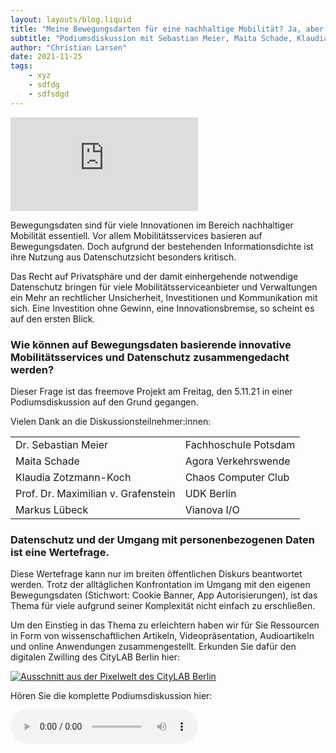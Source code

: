 ```yaml
---
layout: layouts/blog.liquid
title: "Meine Bewegungsdarten für eine nachhaltige Mobilität? Ja, aber bitte anonym!"
subtitle: "Podiumsdiskussion mit Sebastian Meier, Maita Schade, Klaudia Zotzmann-Koch, Maximilian von Grafenstein und Markus Lübeck"
author: "Christian Larsen"
date: 2021-11-25
tags: 
    - xyz
    - sdfdg
    - sdfsdgd
---
```


<iframe class="w-full aspect-video" src="https://www.youtube-nocookie.com/embed/RRFh-dqeZ0k" title="YouTube video player" frameborder="0" allow="accelerometer; autoplay; clipboard-write; encrypted-media; gyroscope; picture-in-picture" allowfullscreen></iframe>

Bewegungsdaten sind für viele Innovationen im Bereich nachhaltiger Mobilität essentiell. Vor allem Mobilitätsservices basieren auf Bewegungsdaten. Doch aufgrund der bestehenden Informationsdichte ist ihre Nutzung aus Datenschutzsicht besonders kritisch.

Das Recht auf Privatsphäre und der damit einhergehende notwendige Datenschutz bringen für viele Mobilitätsserviceanbieter und Verwaltungen ein Mehr an rechtlicher Unsicherheit, Investitionen und Kommunikation mit sich. Eine Investition ohne Gewinn, eine Innovationsbremse, so scheint es auf den ersten Blick.

### Wie können auf Bewegungsdaten basierende innovative Mobilitätsservices und Datenschutz zusammengedacht werden?

Dieser Frage ist das freemove Projekt am Freitag, den 5.11.21 in einer Podiumsdiskussion auf den Grund gegangen.

Vielen Dank an die Diskussionsteilnehmer:innen:
<table class="md:text-lg table-auto border-collapse">
  <tr>
    <td class="font-medium pr-3">Dr. Sebastian Meier</td>
    <td>Fachhoschule Potsdam</td>
  </tr>
  <tr>
    <td class="font-medium pr-3">Maita Schade</td>
    <td>Agora Verkehrswende</td>
  </tr>
  <tr>
    <td class="font-medium pr-3">Klaudia Zotzmann-Koch</td>
    <td>Chaos Computer Club</td>
  </tr>
  <tr>
    <td class="font-medium pr-3">Prof. Dr. Maximilian v. Grafenstein</td>
    <td>UDK Berlin</td>
  </tr>
  <tr>
    <td class="font-medium pr-3">Markus Lübeck</td>
    <td>Vianova I/O</td>
  </tr>
</table>

### Datenschutz und der Umgang mit personenbezogenen Daten ist eine Wertefrage.

Diese Wertefrage kann nur im breiten öffentlichen Diskurs beantwortet werden. Trotz der alltäglichen Konfrontation im Umgang mit den eigenen Bewegungsdaten (Stichwort: Cookie Banner, App Autorisierungen), ist das Thema für viele aufgrund seiner Komplexität nicht einfach zu erschließen.

Um den Einstieg in das Thema zu erleichtern haben wir für Sie Ressourcen in Form von wissenschaftlichen Artikeln, Videopräsentation, Audioartikeln und online Anwendungen zusammengestellt. Erkunden Sie dafür den digitalen Zwilling des CityLAB Berlin hier:

<a href="https://play.workadventu.re/@/citylab-berlin/citylab/freemove" target="_blank" rel="noopener noreferrer" class="block my-3 md:my-6">
  <img src="/assets/images/citylab_pixelworld.png" alt="Ausschnitt aus der Pixelwelt des CityLAB Berlin">
</a>

Hören Sie die komplette Podiumsdiskussion hier:

<audio controls class="my-3 md:my-6">
  <source src="/assets/audio/freemove_event_20211105.ogg" type="audio/ogg">
  <source src="/assets/audio/freemove_event_20211105.mp3" type="audio/mp3">
  <p>Ihr Browser unterstützt diesen Audio-Player nicht. Hier ist stattdessen ein <a href="/assets/audio/freemove_event_20211105.ogg">Link zur Aufnahme</a> .</p>
</audio>